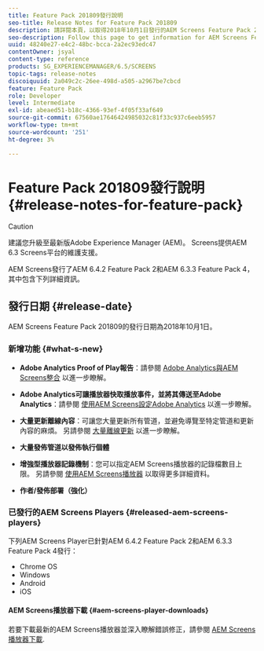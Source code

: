 ```yaml
---
title: Feature Pack 201809發行說明
seo-title: Release Notes for Feature Pack 201809
description: 請詳閱本頁，以取得2018年10月1日發行的AEM Screens Feature Pack 201809資訊。
seo-description: Follow this page to get information for AEM Screens Feature Pack 201809 released on October 01, 2018.
uuid: 48240e27-e4c2-48bc-bcca-2a2ec93edc47
contentOwner: jsyal
content-type: reference
products: SG_EXPERIENCEMANAGER/6.5/SCREENS
topic-tags: release-notes
discoiquuid: 2a049c2c-26ee-498d-a505-a2967be7cbcd
feature: Feature Pack
role: Developer
level: Intermediate
exl-id: abeaed51-b18c-4366-93ef-4f05f33af649
source-git-commit: 67560ae17646424985032c81f33c937c6eeb5957
workflow-type: tm+mt
source-wordcount: '251'
ht-degree: 3%

---
```


# Feature Pack 201809發行說明 {#release-notes-for-feature-pack}

>[!CAUTION]
>
>建議您升級至最新版Adobe Experience Manager (AEM)。 Screens提供AEM 6.3 Screens平台的維護支援。

AEM Screens發行了AEM 6.4.2 Feature Pack 2和AEM 6.3.3 Feature Pack 4，其中包含下列詳細資訊。

## 發行日期 {#release-date}

AEM Screens Feature Pack 201809的發行日期為2018年10月1日。

### 新增功能 {#what-s-new}

* **Adobe Analytics Proof of Play報告**：請參閱 [Adobe Analytics與AEM Screens整合](adobe-analytics-integration-aem-screens.md) 以進一步瞭解。

* **Adobe Analytics可讓播放器快取播放事件，並將其傳送至Adobe Analytics**：請參閱 [使用AEM Screens設定Adobe Analytics](configuring-adobe-analytics-aem-screens.md) 以進一步瞭解。

* **大量更新離線內容**：可讓您大量更新所有管道，並避免導覽至特定管道和更新內容的麻煩。 另請參閱 [大量離線更新](bulk-offline-update.md) 以進一步瞭解。

* **大量發佈管道以發佈執行個體**
* **增強型播放器記錄機制**：您可以指定AEM Screens播放器的記錄檔數目上限。 另請參閱 [使用AEM Screens播放器](working-with-screens-player.md) 以取得更多詳細資料。

* **作者/發佈部署（強化）**

### 已發行的AEM Screens Players {#released-aem-screens-players}

下列AEM Screens Player已針對AEM 6.4.2 Feature Pack 2和AEM 6.3.3 Feature Pack 4發行：

* Chrome OS
* Windows
* Android
* iOS

#### AEM Screens播放器下載 {#aem-screens-player-downloads}

若要下載最新的AEM Screens播放器並深入瞭解錯誤修正，請參閱 [AEM Screens播放器下載](https://download.macromedia.com/screens/).
